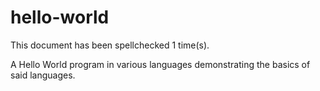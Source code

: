 hello-world
===========

This document has been spellchecked 1 time(s).

A Hello World program in various languages demonstrating the basics of said languages.
